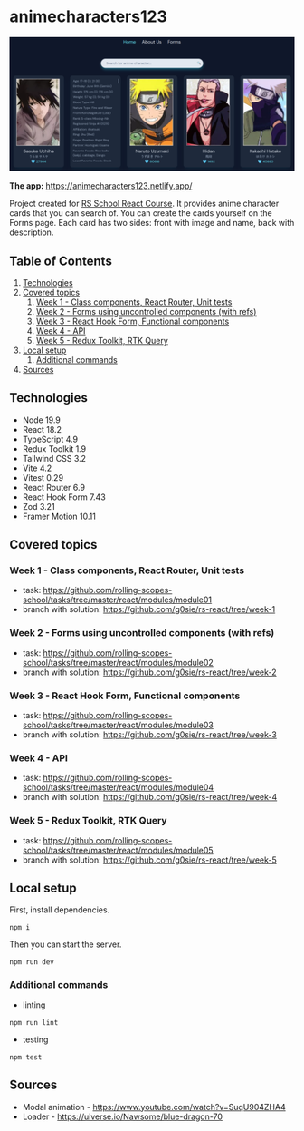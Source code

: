 # animecharacters123

![Screenshot of the app](./screenshot.png)

**The app:** https://animecharacters123.netlify.app/

Project created for [RS School React Course](https://rs.school/react/). It provides anime character cards that you can search of. You can create the cards yourself on the Forms page. Each card has two sides: front with image and name, back with description.

## Table of Contents

1. [Technologies](#technologies)
2. [Covered topics](#covered-topics)
   1. [Week 1 - Class components, React Router, Unit tests](#week-1---class-components-react-router-unit-tests)
   1. [Week 2 - Forms using uncontrolled components (with refs)](#week-2---forms-using-uncontrolled-components-with-refs)
   1. [Week 3 - React Hook Form, Functional components](#week-3---react-hook-form-functional-components)
   1. [Week 4 - API](#week-4---api)
   1. [Week 5 - Redux Toolkit, RTK Query](#week-5---redux-toolkit-rtk-query)
3. [Local setup](#local-setup)
   1. [Additional commands](#additional-commands)
4. [Sources](#sources)

## Technologies

- Node 19.9
- React 18.2
- TypeScript 4.9
- Redux Toolkit 1.9
- Tailwind CSS 3.2
- Vite 4.2
- Vitest 0.29
- React Router 6.9
- React Hook Form 7.43
- Zod 3.21
- Framer Motion 10.11

## Covered topics

### Week 1 - Class components, React Router, Unit tests

- task: https://github.com/rolling-scopes-school/tasks/tree/master/react/modules/module01
- branch with solution: https://github.com/g0sie/rs-react/tree/week-1

### Week 2 - Forms using uncontrolled components (with refs)

- task: https://github.com/rolling-scopes-school/tasks/tree/master/react/modules/module02
- branch with solution: https://github.com/g0sie/rs-react/tree/week-2

### Week 3 - React Hook Form, Functional components

- task: https://github.com/rolling-scopes-school/tasks/tree/master/react/modules/module03
- branch with solution: https://github.com/g0sie/rs-react/tree/week-3

### Week 4 - API

- task: https://github.com/rolling-scopes-school/tasks/tree/master/react/modules/module04
- branch with solution: https://github.com/g0sie/rs-react/tree/week-4

### Week 5 - Redux Toolkit, RTK Query

- task: https://github.com/rolling-scopes-school/tasks/tree/master/react/modules/module05
- branch with solution: https://github.com/g0sie/rs-react/tree/week-5

## Local setup

First, install dependencies.

```
npm i
```

Then you can start the server.

```
npm run dev
```

### Additional commands

- linting

```
npm run lint
```

- testing

```
npm test
```

## Sources

- Modal animation - https://www.youtube.com/watch?v=SuqU904ZHA4
- Loader - https://uiverse.io/Nawsome/blue-dragon-70
